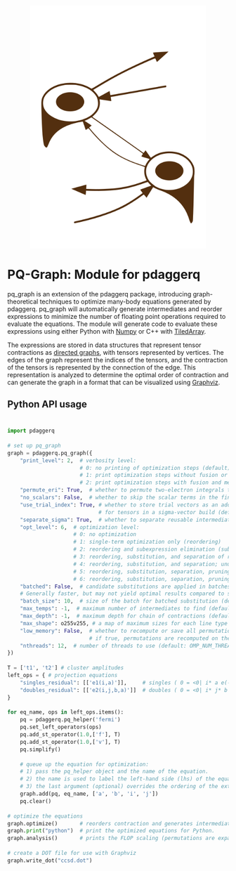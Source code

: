 <div align="center">
  <img src="./pq_graph.svg" width="400" alt="pq_graph Logo">
</div>

# PQ-Graph: Module for pdaggerq

pq_graph is an extension of the pdaggerq package, introducing graph-theoretical techniques to optimize many-body equations generated by pdaggerq. pq_graph will automatically generate intermediates and reorder expressions to minimize the number of floating point operations required to evaluate the equations. The module will generate code to evaluate these expressions using either Python with [Numpy](https://numpy.org/) or C++ with [TiledArray](https://valeevgroup.github.io/tiledarray/dox-master/index.html).

The expressions are stored in data structures that represent tensor contractions as [directed graphs](https://en.wikipedia.org/wiki/Quiver_(mathematics)), with tensors represented by vertices. The edges of the graph represent the indices of the tensors, and the contraction of the tensors is represented by the connection of the edge. This representation is analyzed to determine the optimal order of contraction and can generate the graph in a format that can be visualized using [Graphviz](https://graphviz.org/).

## Python API usage

#



```python
import pdaggerq

# set up pq_graph
graph = pdaggerq.pq_graph({
    "print_level": 2,  # verbosity level:
                       # 0: no printing of optimization steps (default)
                       # 1: print optimization steps without fusion or merging
                       # 2: print optimization steps with fusion and merging
    "permute_eri": True,  # whether to permute two-electron integrals to common order (default: true)
    "no_scalars": False,  # whether to skip the scalar terms in the final equations (default: false)
    "use_trial_index": True, # whether to store trial vectors as an additional index/dimension 
                             # for tensors in a sigma-vector build (default: false)
    "separate_sigma": True,  # whether to separate reusable intermediates for sigma-vector build (default: false)
    "opt_level": 6,  # optimization level:
                     # 0: no optimization
                     # 1: single-term optimization only (reordering)
                     # 2: reordering and subexpression elimination (substitution)
                     # 3: reordering, substitution, and separation of reusable intermediates (for sigma vectors)
                     # 4: reordering, substitution, and separation; unused intermediates are removed (pruning)
                     # 5: reordering, substitution, separation, pruning, and merging of equivalent terms
                     # 6: reordering, substitution, separation, pruning, merging, and fusion of intermediates (default)
    "batched": False,  # candidate substitutions are applied in batches rather than one at a time. (default: false)
    # Generally faster, but may not yield optimal results compared to single substitutions.
    "batch_size": 10,  # size of the batch for batched substitution (default: 10; -1 for no limit)
    "max_temps": -1,  # maximum number of intermediates to find (default: -1 for no limit)
    "max_depth": -1,  # maximum depth for chain of contractions (default: -1 for no limit)
    "max_shape": o255v255, # a map of maximum sizes for each line type in an intermediate (default: o255v255): 
    "low_memory": False,  # whether to recompute or save all permutations of each term in memory (default: false)
                          # if true, permutations are recomputed on the fly. Recommended if memory runs out.
    "nthreads": 12,  # number of threads to use (default: OMP_NUM_THREADS | available: 12)
})

T = ['t1', 't2'] # cluster amplitudes
left_ops = { # projection equations
    "singles_residual": [['e1(i,a)']],     # singles ( 0 = <0| i* a e(-T) H e(T) |0> )
    "doubles_residual": [['e2(i,j,b,a)']]  # doubles ( 0 = <0| i* j* b a e(-T) H e(T) |0> )
}

for eq_name, ops in left_ops.items():
    pq = pdaggerq.pq_helper('fermi')
    pq.set_left_operators(ops)
    pq.add_st_operator(1.0,['f'], T)
    pq.add_st_operator(1.0,['v'], T)
    pq.simplify()

    # queue up the equation for optimization:
    # 1) pass the pq_helper object and the name of the equation.
    # 2) the name is used to label the left-hand side (lhs) of the equation
    # 3) the last argument (optional) overrides the ordering of the external indices of the lhs
    graph.add(pq, eq_name, ['a', 'b', 'i', 'j'])
    pq.clear()

# optimize the equations
graph.optimize()       # reorders contraction and generates intermediates
graph.print("python")  # print the optimized equations for Python.
graph.analysis()       # prints the FLOP scaling (permutations are expanded into repeated terms for analysis)

# create a DOT file for use with Graphviz
graph.write_dot("ccsd.dot") 
```
